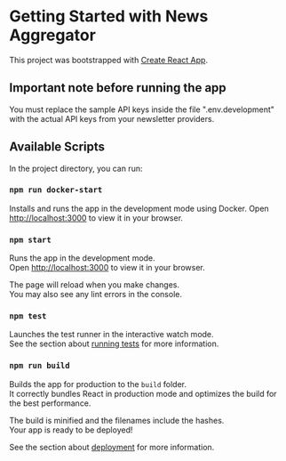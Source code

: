 # Getting Started with News Aggregator

This project was bootstrapped with [Create React App](https://github.com/facebook/create-react-app).

## Important note before running the app

You must replace the sample API keys inside the file ".env.development" with the actual API keys from your newsletter providers.

## Available Scripts

In the project directory, you can run:

### `npm run docker-start`

Installs and runs the app in the development mode using Docker.
Open [http://localhost:3000](http://localhost:3000) to view it in your browser.

### `npm start`

Runs the app in the development mode.\
Open [http://localhost:3000](http://localhost:3000) to view it in your browser.

The page will reload when you make changes.\
You may also see any lint errors in the console.

### `npm test`

Launches the test runner in the interactive watch mode.\
See the section about [running tests](https://facebook.github.io/create-react-app/docs/running-tests) for more information.

### `npm run build`

Builds the app for production to the `build` folder.\
It correctly bundles React in production mode and optimizes the build for the best performance.

The build is minified and the filenames include the hashes.\
Your app is ready to be deployed!

See the section about [deployment](https://facebook.github.io/create-react-app/docs/deployment) for more information.

